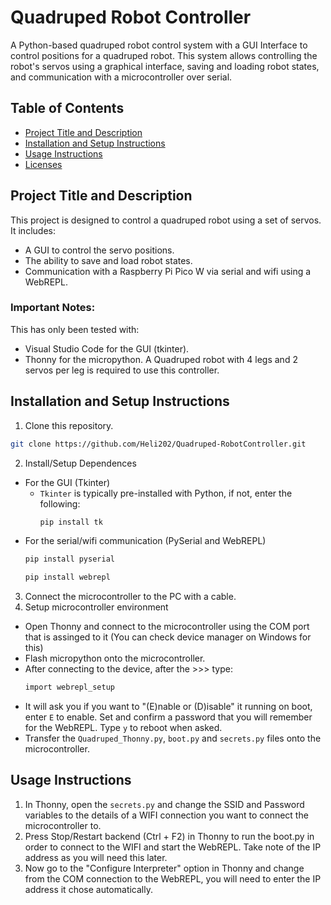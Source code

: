# Quadruped Robot Controller

A Python-based quadruped robot control system with a GUI Interface to control positions for a quadruped robot. This system allows controlling the robot's servos using a graphical interface, saving and loading robot states, and communication with a microcontroller over serial.

## Table of Contents
- [Project Title and Description](#project-title-and-description)
- [Installation and Setup Instructions](#installation-and-setup-instructions)
- [Usage Instructions](#usage-instructions)
- [Licenses](#licenses)

## Project Title and Description
This project is designed to control a quadruped robot using a set of servos. It includes:
- A GUI to control the servo positions.
- The ability to save and load robot states.
- Communication with a Raspberry Pi Pico W via serial and wifi using a WebREPL.

### Important Notes:
This has only been tested with:
- Visual Studio Code for the GUI (tkinter).
- Thonny for the micropython.
A Quadruped robot with 4 legs and 2 servos per leg is required to use this controller.

## Installation and Setup Instructions
1. Clone this repository.
```bash
git clone https://github.com/Heli202/Quadruped-RobotController.git
```
2. Install/Setup Dependences
- For the GUI (Tkinter)
  - `Tkinter` is typically pre-installed with Python, if not, enter the following:
    ```bash
    pip install tk
    ```
- For the serial/wifi communication (PySerial and WebREPL)
  ```bash
  pip install pyserial
  ```
  ```bash
  pip install webrepl
  ```
3. Connect the microcontroller to the PC with a cable.
4. Setup microcontroller environment
- Open Thonny and connect to the microcontroller using the COM port that is assinged to it (You can check device manager on Windows for this)
- Flash micropython onto the microcontroller.
- After connecting to the device, after the >>> type:
  ```bash
  import webrepl_setup
  ```
- It will ask you if you want to "(E)nable or (D)isable" it running on boot, enter `E` to enable. Set and confirm a password that you will remember for the WebREPL. Type `y` to reboot when asked.
- Transfer the `Quadruped_Thonny.py`, `boot.py` and `secrets.py` files onto the microcontroller.
## Usage Instructions
1. In Thonny, open the `secrets.py` and change the SSID and Password variables to the details of a WIFI connection you want to connect the microcontroller to.
2. Press Stop/Restart backend (Ctrl + F2) in Thonny to run the boot.py in order to connect to the WIFI and start the WebREPL. Take note of the IP address as you will need this later.
3. Now go to the "Configure Interpreter" option in Thonny and change from the COM connection to the WebREPL, you will need to enter the IP address it chose automatically.
